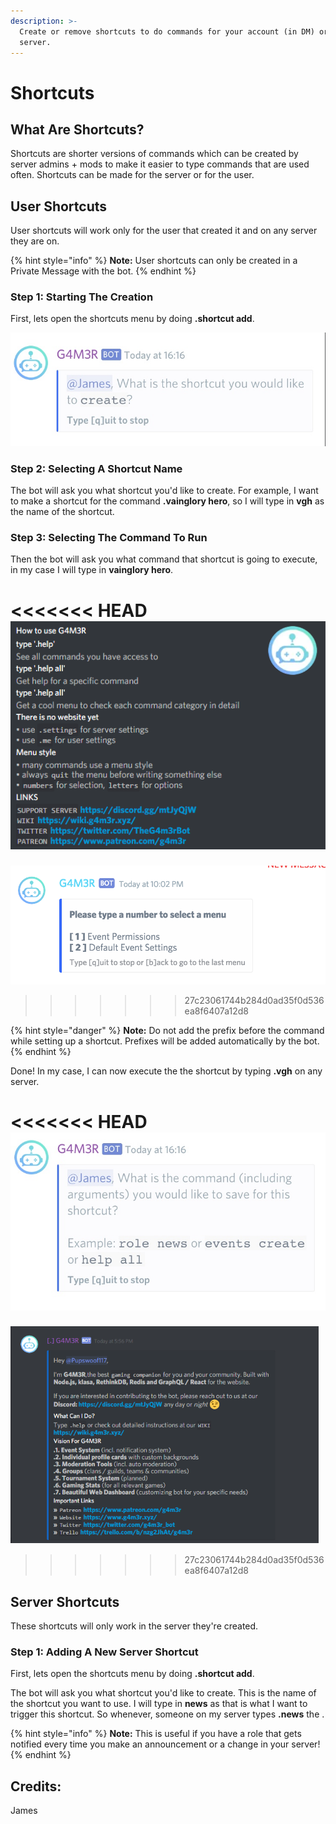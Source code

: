 ```yaml
---
description: >-
  Create or remove shortcuts to do commands for your account (in DM) or your
  server.
---
```


# Shortcuts

## What Are Shortcuts?

Shortcuts are shorter versions of commands which can be created by server admins + mods to make it easier to type commands that are used often. Shortcuts can be made for the server or for the user.

## User Shortcuts

User shortcuts will work only for the user that created it and on any server they are on.

{% hint style="info" %}
**Note:** User shortcuts can only be created in a Private Message with the bot.
{% endhint %}

### Step 1: Starting The Creation

First, lets open the shortcuts menu by doing **.shortcut add**.

![](../.gitbook/assets/image%20%281%29.png)

### Step 2: Selecting A Shortcut Name

The bot will ask you what shortcut you'd like to create. For example, I want to make a shortcut for the command **.vainglory hero**, so I will type in **vgh** as the name of the shortcut.

### Step 3: Selecting The Command To Run

Then the bot will ask you what command that shortcut is going to execute, in my case I will type in **vainglory hero**.

<<<<<<< HEAD
![](../.gitbook/assets/image%20%2872%29.png)
=======
![](../.gitbook/assets/image%20%2876%29.png)
>>>>>>> 27c23061744b284d0ad35f0d536ea8f6407a12d8

{% hint style="danger" %}
**Note:** Do not add the prefix before the command while setting up a shortcut. Prefixes will be added automatically by the bot.
{% endhint %}

Done! In my case, I can now execute the the shortcut by typing **.vgh** on any server.

<<<<<<< HEAD
![](../.gitbook/assets/image%20%2877%29.png)
=======
![](../.gitbook/assets/image%20%2881%29.png)
>>>>>>> 27c23061744b284d0ad35f0d536ea8f6407a12d8

## Server Shortcuts

These shortcuts will only work in the server they're created.

### Step 1: Adding A New Server Shortcut

First, lets open the shortcuts menu by doing **.shortcut add**.



The bot will ask you what shortcut you'd like to create. This is the name of the shortcut you want to use. I will type in **news** as that is what I want to trigger this shortcut. So whenever, someone on my server types **.news** the .



{% hint style="info" %}
**Note:** This is useful if you have a role that gets notified every time you make an announcement or a change in your server!
{% endhint %}

## Credits:

James

